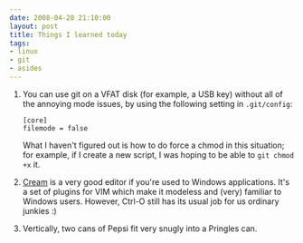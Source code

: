 ```yaml
---
date: 2008-04-28 21:10:00
layout: post
title: Things I learned today
tags:
- linux
- git
- asides
---
```

	
1. You can use git on a VFAT disk (for example, a USB key) without all of the
   annoying mode issues, by using the following setting in `.git/config`:

       [core]
       filemode = false

   What I haven't figured out is how to do force a chmod in this situation; for
   example, if I create a new script, I was hoping to be able to `git chmod +x`
   it.
2. [Cream](http://cream.sourceforge.net) is a very good editor if you're used
   to Windows applications. It's a set of plugins for VIM which make it
   modeless and (very) familiar to Windows users. However, Ctrl-O still has its
   usual job for us ordinary junkies :)
3. Vertically, two cans of Pepsi fit very snugly into a Pringles can.
